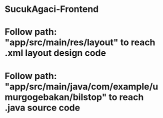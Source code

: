 # SucukAgaci-Frontend
# Follow path: "app/src/main/res/layout" to reach .xml layout design code
# Follow path: "app/src/main/java/com/example/umurgogebakan/bilstop" to reach .java source code
